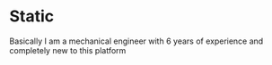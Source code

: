 # Static
Basically I am a mechanical engineer with 6 years of experience and completely new to this platform
